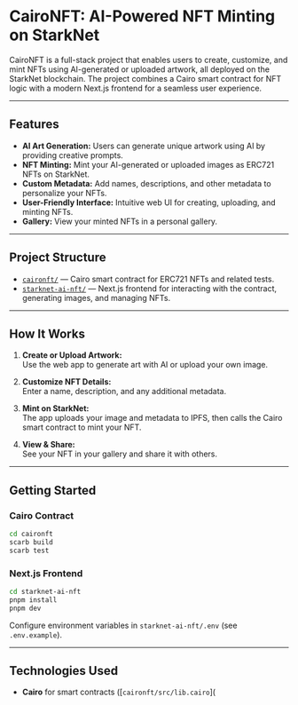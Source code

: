 # CairoNFT: AI-Powered NFT Minting on StarkNet

CairoNFT is a full-stack project that enables users to create, customize, and mint NFTs using AI-generated or uploaded artwork, all deployed on the StarkNet blockchain. The project combines a Cairo smart contract for NFT logic with a modern Next.js frontend for a seamless user experience.

---

## Features

- **AI Art Generation:** Users can generate unique artwork using AI by providing creative prompts.
- **NFT Minting:** Mint your AI-generated or uploaded images as ERC721 NFTs on StarkNet.
- **Custom Metadata:** Add names, descriptions, and other metadata to personalize your NFTs.
- **User-Friendly Interface:** Intuitive web UI for creating, uploading, and minting NFTs.
- **Gallery:** View your minted NFTs in a personal gallery.

---

## Project Structure

- [`caironft/`](caironft/) — Cairo smart contract for ERC721 NFTs and related tests.
- [`starknet-ai-nft/`](starknet-ai-nft/) — Next.js frontend for interacting with the contract, generating images, and managing NFTs.

---

## How It Works

1. **Create or Upload Artwork:**  
   Use the web app to generate art with AI or upload your own image.

2. **Customize NFT Details:**  
   Enter a name, description, and any additional metadata.

3. **Mint on StarkNet:**  
   The app uploads your image and metadata to IPFS, then calls the Cairo smart contract to mint your NFT.

4. **View & Share:**  
   See your NFT in your gallery and share it with others.

---

## Getting Started

### Cairo Contract

```sh
cd caironft
scarb build
scarb test
```

### Next.js Frontend

```sh
cd starknet-ai-nft
pnpm install
pnpm dev
```

Configure environment variables in `starknet-ai-nft/.env` (see `.env.example`).

---

## Technologies Used

- **Cairo** for smart contracts ([`caironft/src/lib.cairo`](
